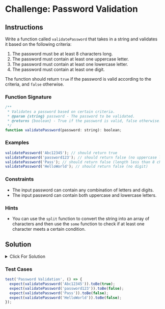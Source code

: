 # Challenge: Password Validation

## Instructions

Write a function called `validatePassword` that takes in a string and validates it based on the following criteria:

1. The password must be at least 8 characters long.
2. The password must contain at least one uppercase letter.
3. The password must contain at least one lowercase letter.
4. The password must contain at least one digit.

The function should return `true` if the password is valid according to the criteria, and `false` otherwise.

### Function Signature

```js
/**
 * Validates a password based on certain criteria.
 * @param {string} password - The password to be validated.
 * @returns {boolean} - True if the password is valid, false otherwise.
 */
function validatePassword(password: string): boolean;
```

### Examples

```js
validatePassword('Abc12345'); // should return true
validatePassword('password123'); // should return false (no uppercase letter)
validatePassword('Pass'); // should return false (length less than 8 characters)
validatePassword('HelloWorld'); // should return false (no digit)
```

### Constraints

- The input password can contain any combination of letters and digits.
- The input password can contain both uppercase and lowercase letters.

### Hints

- You can use the `split` function to convert the string into an array of characters and then use the `some` function to check if at least one character meets a certain condition.

## Solution

<details>
  <summary>Click For Solution</summary>

```js
function validatePassword(password) {
  const isLengthValid = password.length >= 8;

  const hasUppercase = password
    .split('')
    .some((char) => char === char.toUpperCase() && char !== char.toLowerCase());

  const hasLowercase = password
    .split('')
    .some((char) => char === char.toLowerCase() && char !== char.toUpperCase());

  const hasDigit = password
    .split('')
    .some((char) => !isNaN(parseInt(char, 10)));

  return isLengthValid && hasUppercase && hasLowercase && hasDigit;
}
```

### Explanation

- Create a variable called `isLengthValid` and assign it the value of `true` if the password is at least 8 characters long, and `false` otherwise.
- Create a variable called `hasUppercase` and assign it the value of `true` if the password contains at least one uppercase letter, and `false` otherwise.
- Create a variable called `hasLowercase` and assign it the value of `true` if the password contains at least one lowercase letter, and `false` otherwise.
- Create a variable called `hasDigit` and assign it the value of `true` if the password contains at least one digit, and `false` otherwise.
- Return the result of the expression `isLengthValid && hasUppercase && hasLowercase && hasDigit`.

The `some` function is used to check if at least one character in the password meets a certain condition. The `some` function takes in a callback function as an argument. The callback function is called for each character in the password. If the callback function returns `true` for at least one character, then the `some` function returns `true`. Otherwise, the `some` function returns `false`.

</details>

### Test Cases

```js
test('Password Validation', () => {
  expect(validatePassword('Abc12345')).toBe(true);
  expect(validatePassword('password123')).toBe(false);
  expect(validatePassword('Pass')).toBe(false);
  expect(validatePassword('HelloWorld')).toBe(false);
});
```
